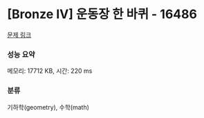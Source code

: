 # [Bronze IV] 운동장 한 바퀴 - 16486 

[문제 링크](https://www.acmicpc.net/problem/16486) 

### 성능 요약

메모리: 17712 KB, 시간: 220 ms

### 분류

기하학(geometry), 수학(math)

